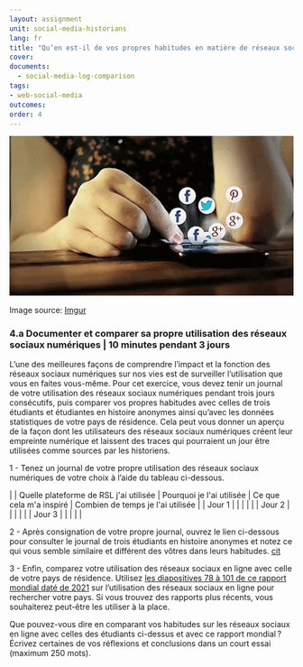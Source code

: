 ```yaml
---
layout: assignment
unit: social-media-historians
lang: fr
title: "Qu’en est-il de vos propres habitudes en matière de réseaux sociaux numériques ?"
cover:
documents:
  - social-media-log-comparison
tags:
- web-social-media
outcomes:
order: 4
---
```


![scrolling](https://raw.githubusercontent.com/C2DH/ranketwo/master/assets/images/social-media/Scrolling.gif)

Image source: [Imgur](https://imgur.com/dqSRAaT)

<!-- more -->
<!-- briefing-student -->

### 4.a Documenter et comparer sa propre utilisation des réseaux sociaux numériques | 10 minutes pendant 3 jours 
<!-- section-contents -->
L’une des meilleures façons de comprendre l’impact et la fonction des réseaux sociaux numériques sur nos vies est de surveiller l’utilisation que vous en faites vous-même. Pour cet exercice, vous devez tenir un journal de votre utilisation des réseaux sociaux numériques pendant trois jours consécutifs, puis comparer vos propres habitudes avec celles de trois étudiants et étudiantes en histoire anonymes ainsi qu’avec les données statistiques de votre pays de résidence. Cela peut vous donner un aperçu de la façon dont les utilisateurs des réseaux sociaux numériques créent leur empreinte numérique et laissent des traces qui pourraient un jour être utilisées comme sources par les historiens.

1 - Tenez un journal de votre propre utilisation des réseaux sociaux numériques de votre choix à l’aide du tableau ci-dessous.

| | Quelle plateforme de RSL j'ai utilisée | Pourquoi je l'ai utilisée | Ce que cela m'a inspiré | Combien de temps je l'ai utilisée |
| Jour&nbsp;1 | | | | |
| Jour&nbsp;2 | | | | |
| Jour&nbsp;3 | | | | |

2 - Après consignation de votre propre journal, ouvrez le lien ci-dessous pour consulter le journal de trois étudiants en histoire anonymes et notez ce qui vous semble similaire et différent des vôtres dans leurs habitudes.
[cit](social-media-log-comparison)

3 - Enfin, comparez votre utilisation des réseaux sociaux en ligne avec celle de votre pays de résidence. Utilisez [les diapositives 78 à 101 de ce rapport mondial daté de 2021](https://wearesocial.com/digital-2021) sur l’utilisation des réseaux sociaux en ligne pour rechercher votre pays. Si vous trouvez des rapports plus récents, vous souhaiterez peut-être les utiliser à la place. 

Que pouvez-vous dire en comparant vos habitudes sur les réseaux sociaux en ligne avec celles des étudiants ci-dessus et avec ce rapport mondial&#x202F;? Écrivez certaines de vos réflexions et conclusions dans un court essai (maximum 250 mots).

<!-- briefing-teacher -->
